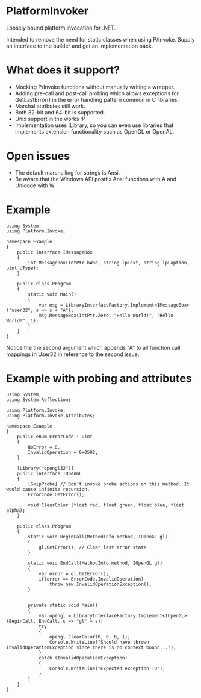 PlatformInvoker
===============

Loosely bound platform invocation for .NET.

Intended to remove the need for static classes 
when using P/Invoke. Supply an interface to
the builder and get an implementation back.

What does it support?
=====================

* Mocking P/Invoke functions without manually writing a wrapper.
* Adding pre-call and post-call probing which allows exceptions
  for GetLastError() in the error handling pattern common in C
  libraries.
* Marshal attributes still work.
* Both 32-bit and 64-bit is supported.
* Unix support in the works :P
* Implementation uses ILibrary, so you can even use libraries that
  implements extension functionality such as OpenGL or OpenAL.

Open issues
===========
* The default marshalling for strings is Ansi. 
* Be aware that the Windows API postfix Ansi functions with A 
  and Unicode with W.

Example
=======
    using System;
    using Platform.Invoke;

    namespace Example
    {
        public interface IMessageBox
        {
            int MessageBox(IntPtr hWnd, string lpText, string lpCaption, uint uType);
        }

        public class Program
        {
            static void Main()
            {
                var msg = LibraryInterfaceFactory.Implement<IMessageBox>("user32", s => s + "A");
                msg.MessageBox(IntPtr.Zero, "Hello World!", "Hello World!", 1);
            }
        }
    }
    
Notice the the second argument which appends "A" to all function
call mappings in User32 in reference to the second issue.

Example with probing and attributes
===================================

	using System;
	using System.Reflection;

	using Platform.Invoke;
	using Platform.Invoke.Attributes;

	namespace Example
	{
		public enum ErrorCode : uint
		{
			NoError = 0,
			InvalidOperation = 0x0502,
		}

		[Library("opengl32")]
		public interface IOpenGL
		{
			[SkipProbe] // Don't invoke probe actions on this method. It would cause infinite recursion.
			ErrorCode GetError();

			void ClearColor (float red, float green, float blue, float alpha);
		}

		public class Program
		{
			static void BeginCall(MethodInfo method, IOpenGL gl)
			{
				gl.GetError(); // Clear last error state
			}

			static void EndCall(MethodInfo method, IOpenGL gl)
			{
				var error = gl.GetError();
				if(error == ErrorCode.InvalidOperation)
					throw new InvalidOperationException();
			}


			private static void Main()
			{
				var opengl = LibraryInterfaceFactory.Implement<IOpenGL>(BeginCall, EndCall, s => "gl" + s);
				try
				{
					opengl.ClearColor(0, 0, 0, 1);
					Console.WriteLine("Should have thrown InvalidOperationException since there is no context bound...");
				}
				catch (InvalidOperationException)
				{
					Console.WriteLine("Expected exception :D");
				}
			}
		}
	}

